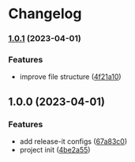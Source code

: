 # Changelog

### [1.0.1](https://github.com/obetomuniz/im-cli/compare/v1.0.0...v1.0.1) (2023-04-01)


### Features

* improve file structure ([4f21a10](https://github.com/obetomuniz/im-cli/commit/4f21a10abddd4d185692cb8987123c7b639e5ac9))

## 1.0.0 (2023-04-01)

### Features

- add release-it configs ([67a83c0](https://github.com/obetomuniz/im-cli/commit/67a83c0bda823064e6748c2d0025eca15c8ddbc5))
- project init ([4be2a55](https://github.com/obetomuniz/im-cli/commit/4be2a553ba3714a05ffd3bc7ec7a5912500a05f5))